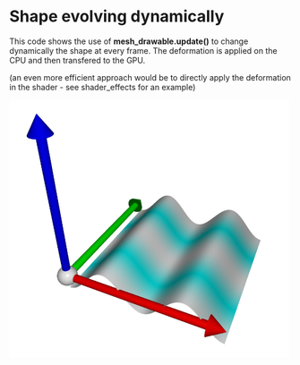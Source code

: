 # Shape evolving dynamically

This code shows the use of __mesh_drawable.update()__ to change dynamically the shape at every frame. The deformation is applied on the CPU and then transfered to the GPU.

(an even more efficient approach would be to directly apply the deformation in the shader - see shader_effects for an example)

<img src="pic.jpg" alt="" width="500px"/>